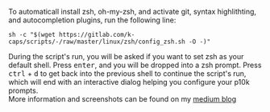 To automaticall install zsh, oh-my-zsh, and activate git, syntax highlithting, and autocompletion plugins, run the following line:
```
sh -c "$(wget https://gitlab.com/k-caps/scripts/-/raw/master/linux/zsh/config_zsh.sh -O -)"
```
During the script's run, you will be asked if you want to set zsh as your default shell. Press <kbd>enter</kbd>, and you will be dropped into a zsh prompt. Press <kbd>ctrl</kbd> + <kbd>d</kbd> to get back into the previous shell to continue the script's run, which will end with an interactive dialog helping you configure your p10k prompts.  
More information and screenshots can be found on my [medium blog](https://medium.com/for-linux-users/my-linux-terminal-setup-d10b28d0ce84)

